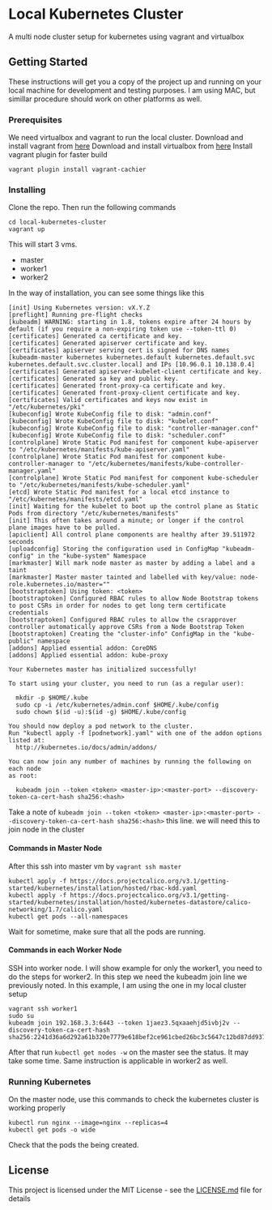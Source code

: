 # Local Kubernetes Cluster
A multi node cluster setup for kubernetes using vagrant and virtualbox

## Getting Started

These instructions will get you a copy of the project up and running on your local machine for development and testing purposes. 
I am using MAC, but simillar procedure should work on other platforms as well.

### Prerequisites
We need virtualbox and vagrant to run the local cluster. 
Download and install vagrant from [here](https://www.vagrantup.com/downloads.html)
Download and install virtualbox from [here](https://www.virtualbox.org/wiki/Downloads)
Install vagrant plugin for faster build
```
vagrant plugin install vagrant-cachier
```

### Installing
Clone the repo. Then run the following commands
```
cd local-kubernetes-cluster
vagrant up
```
This will start 3 vms. 
- master
- worker1
- worker2

In the way of installation, you can see some things like this
```
[init] Using Kubernetes version: vX.Y.Z
[preflight] Running pre-flight checks
[kubeadm] WARNING: starting in 1.8, tokens expire after 24 hours by default (if you require a non-expiring token use --token-ttl 0)
[certificates] Generated ca certificate and key.
[certificates] Generated apiserver certificate and key.
[certificates] apiserver serving cert is signed for DNS names [kubeadm-master kubernetes kubernetes.default kubernetes.default.svc kubernetes.default.svc.cluster.local] and IPs [10.96.0.1 10.138.0.4]
[certificates] Generated apiserver-kubelet-client certificate and key.
[certificates] Generated sa key and public key.
[certificates] Generated front-proxy-ca certificate and key.
[certificates] Generated front-proxy-client certificate and key.
[certificates] Valid certificates and keys now exist in "/etc/kubernetes/pki"
[kubeconfig] Wrote KubeConfig file to disk: "admin.conf"
[kubeconfig] Wrote KubeConfig file to disk: "kubelet.conf"
[kubeconfig] Wrote KubeConfig file to disk: "controller-manager.conf"
[kubeconfig] Wrote KubeConfig file to disk: "scheduler.conf"
[controlplane] Wrote Static Pod manifest for component kube-apiserver to "/etc/kubernetes/manifests/kube-apiserver.yaml"
[controlplane] Wrote Static Pod manifest for component kube-controller-manager to "/etc/kubernetes/manifests/kube-controller-manager.yaml"
[controlplane] Wrote Static Pod manifest for component kube-scheduler to "/etc/kubernetes/manifests/kube-scheduler.yaml"
[etcd] Wrote Static Pod manifest for a local etcd instance to "/etc/kubernetes/manifests/etcd.yaml"
[init] Waiting for the kubelet to boot up the control plane as Static Pods from directory "/etc/kubernetes/manifests"
[init] This often takes around a minute; or longer if the control plane images have to be pulled.
[apiclient] All control plane components are healthy after 39.511972 seconds
[uploadconfig] Storing the configuration used in ConfigMap "kubeadm-config" in the "kube-system" Namespace
[markmaster] Will mark node master as master by adding a label and a taint
[markmaster] Master master tainted and labelled with key/value: node-role.kubernetes.io/master=""
[bootstraptoken] Using token: <token>
[bootstraptoken] Configured RBAC rules to allow Node Bootstrap tokens to post CSRs in order for nodes to get long term certificate credentials
[bootstraptoken] Configured RBAC rules to allow the csrapprover controller automatically approve CSRs from a Node Bootstrap Token
[bootstraptoken] Creating the "cluster-info" ConfigMap in the "kube-public" namespace
[addons] Applied essential addon: CoreDNS
[addons] Applied essential addon: kube-proxy

Your Kubernetes master has initialized successfully!

To start using your cluster, you need to run (as a regular user):

  mkdir -p $HOME/.kube
  sudo cp -i /etc/kubernetes/admin.conf $HOME/.kube/config
  sudo chown $(id -u):$(id -g) $HOME/.kube/config

You should now deploy a pod network to the cluster.
Run "kubectl apply -f [podnetwork].yaml" with one of the addon options listed at:
  http://kubernetes.io/docs/admin/addons/

You can now join any number of machines by running the following on each node
as root:

  kubeadm join --token <token> <master-ip>:<master-port> --discovery-token-ca-cert-hash sha256:<hash>
 ```
 Take a note of ```kubeadm join --token <token> <master-ip>:<master-port> --discovery-token-ca-cert-hash sha256:<hash>``` this line. we will need this to join node in the cluster
 
#### Commands in Master Node
After this ssh into master vm by ``` vagrant ssh master ```
```
kubectl apply -f https://docs.projectcalico.org/v3.1/getting-started/kubernetes/installation/hosted/rbac-kdd.yaml
kubectl apply -f https://docs.projectcalico.org/v3.1/getting-started/kubernetes/installation/hosted/kubernetes-datastore/calico-networking/1.7/calico.yaml
kubectl get pods --all-namespaces 
```
Wait for sometime, make sure that all the pods are running.

#### Commands in each Worker Node
SSH into worker node. I will show example for only the worker1, you need to do the steps for worker2. In this step we need the kubeadm join line we previously noted. In this example, I am using the one in my local cluster setup
```
vagrant ssh worker1
sudo su
kubeadm join 192.168.3.3:6443 --token 1jaez3.5qxaaehjd5ivbj2v --discovery-token-ca-cert-hash sha256:2241d36a6d292a61b320e7779e618bef2ce961cbed26bc3c5647c12bd87dd937
```
After that run ```kubectl get nodes -w```  on the master see the status. It may take some time.
Same instruction is applicable in worker2 as well.

### Running Kubernetes
On the master node, use this commands to check the kubernetes cluster is working properly
```
kubectl run nginx --image=nginx --replicas=4
kubectl get pods -o wide
```
Check that the pods the being created.

## License

This project is licensed under the MIT License - see the [LICENSE.md](LICENSE.md) file for details
